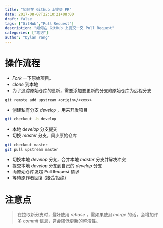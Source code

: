 ```yaml
---
title: "如何在 Github 上提交 PR"
date: 2017-08-07T22:10:21+08:00
draft: false
tags: ["GitHub","Pull Request"]
description: "如何在 GitHub 上提交一交 Pull Request"
categories: ["笔记"]
author: "Dylan Yang"
---
```


# 操作流程

- *Fork* 一下原始项目。
- *clone* 到本地
- 为了追踪原始仓库的更新，需要添加要更新的分支的原始仓库为远程分支

``` shell
git remote add upstream <origin>/<xxxx>
```

- 创建私有分支 _develop_ ，用来开发项目

``` sh
git checkout -b develop
```

- 本地 _develop_ 分支提交
- 切换 _master_ 分支，同步原始仓库
 
``` sh
git checkout master
git pull upstream master
```
 
- 切换本地 _develop_ 分支，合并本地 _master_ 分支并解决冲突
- 提交本地 _develop_ 分支到自己的 _develop_ 分支
- 向原始仓库发起 Pull Request 请求
- 等待原作者回复 (接受/拒绝)

# 注意点

> 在拉取新分支时，最好使用 *rebase* ，需如果使用 *merge* 的话，会增加许多 *commit* 信息，这会降低更新的整洁性。

 

